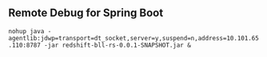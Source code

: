 ## Remote Debug for Spring Boot

`nohup java -agentlib:jdwp=transport=dt_socket,server=y,suspend=n,address=10.101.65.110:8787 -jar redshift-bll-rs-0.0.1-SNAPSHOT.jar &`